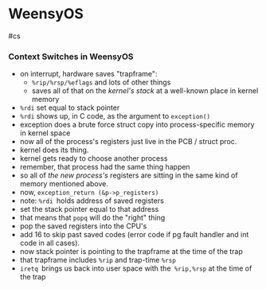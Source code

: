# WeensyOS
#cs 




### Context Switches in WeensyOS

- on interrupt, hardware saves "trapframe":
	- `%rip/%rsp/%eflags` and lots of other things
	- saves all of that on the *kernel's stack* at a well-known place in kernel memory
- `%rdi` set equal to stack pointer
- `%rdi` shows up, in C code, as the argument to `exception()`
- exception does a brute force struct copy into process-specific memory in kernel space
- now all of the process's registers just live in the PCB / struct proc.
- kernel does its thing.
- kernel gets ready to choose another process
- remember, that process had the same thing happen
- so all of *the new process's* registers are sitting in the same kind of memory mentioned above.
- now, `exception_return (&p->p_registers)`
- note: `%rdi `holds address of saved registers
- set the stack pointer equal to that address
- that means that `popq` will do the "right" thing
- pop the saved registers into the CPU's
- add 16 to skip past saved codes (error code if pg fault handler and int code in all cases).
- now stack pointer is pointing to the trapframe at the time of the trap
- that trapframe includes `%rip` and trap-time `%rsp`
- `iretq `brings us back into user space with the` %rip,%rsp` at the time of the trap